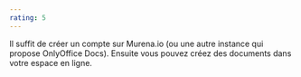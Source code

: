 ```yaml
---
rating: 5
---
```

Il suffit de créer un compte sur Murena.io (ou une autre instance qui propose OnlyOffice Docs). Ensuite vous pouvez créez des documents dans votre espace en ligne.
